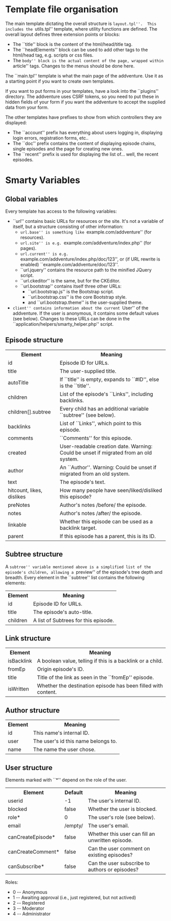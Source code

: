 Template file organisation
==========================

The main template dictating the overall structure is ``layout.tpl''.  This
includes the ``utils.tpl'' template, where utility functions are defined.  The
overall layout defines three extension points or blocks:
  * The ``title'' block is the content of the html/head/title tag.
  * The ``headElements'' block can be used to add other tags to the html/head
    tag, e.g. scripts or css files.
  * The ``body'' block is the actual content of the page, wrapped within
    ``article'' tags.
Changes to the menus should be done here.

The ``main.tpl'' template is what the main page of the addventure.  Use it as
a starting point if you want to create own templates.

If you want to put forms in your templates, have a look into the ``plugins''
directory.  The addventure uses CSRF tokens, so you need to put these in hidden
fields of your form if you want the addventure to accept the supplied data from
your form.

The other templates have prefixes to show from which controllers they are
displayed:
  * The ``account'' prefix has everything about users logging in, displaying
    login errors, registration forms, etc..
  * The ``doc'' prefix contains the content of displaying episode chains, single
    episodes and the page for creating new ones.
  * The ``recent'' prefix is used for displaying the list of... well, the recent
    episodes.


Smarty Variables
================

Global variables
----------------
Every template has access to the following variables:
  * ``url'' contains basic URLs for resources or the site.  It's not a variable
    of itself, but a structure consisting of other information:
    * ``url.base'' is something like ``example.com/addventure'' (for resources).
    * ``url.site'' is e.g. ``example.com/addventure/index.php'' (for pages).
    * ``url.current'' is e.g. ``example.com/addventure/index.php/doc/123'', or
      (if URL rewrite is enabled) ``example.com/addventure/doc/123''.
    * ``url.jquery'' contains the resource path to the minified JQuery script.
    * ``url.ckeditor'' is the same, but for the CKEditor.
    * ``url.bootstrap'' contains itself three other URLs:
      * ``url.bootstrap.js'' is the Bootstrap script.
      * ``url.bootstrap.css'' is the core Bootstrap style.
      * and ``url.bootstrap.theme'' is the user-supplied theme.
  * ``client'' contains information about the current ``User'' of the
    addventure.  If the user is anonymous, it contains some default values (see
    below).
Changes to these URLs can be done in the ``application/helpers/smarty_helper.php''
script.

Episode structure
-----------------
<table>
  <tr><th>Element</th><th>Meaning</th></tr>
  <tr><td>id</td><td>Episode ID for URLs.</td></tr>
  <tr><td>title</td><td>The user-supplied title.</td></tr>
  <tr><td>autoTitle</td><td>If ``title'' is empty, expands to ``#ID'', else is the ``title''.</td></tr>
  <tr><td>children</td><td>List of the episode's ``Links'', including backlinks.</td></tr>
  <tr><td>children[].subtree</td><td>Every child has an additional variable ``subtree'' (see below).</td></tr>
  <tr><td>backlinks</td><td>List of ``Links'', which point to this episode.</td></tr>
  <tr><td>comments</td><td>``Comments'' for this episode.</td></tr>
  <tr><td>created</td><td>User-readable creation date.  Warning: Could be unset if migrated from an old system.</td></tr>
  <tr><td>author</td><td>An ``Author''.  Warning: Could be unset if migrated from an old system.</td></tr>
  <tr><td>text</td><td>The episode's text.</td></tr>
  <tr><td>hitcount, likes, dislikes</td><td>How many people have seen/liked/disliked this episode?</td></tr>
  <tr><td>preNotes</td><td>Author's notes /before/ the episode.</td></tr>
  <tr><td>notes</td><td>Author's notes /after/ the episode.</td></tr>
  <tr><td>linkable</td><td>Whether this episode can be used as a backlink target.</td></tr>
  <tr><td>parent</td><td>If this episode has a parent, this is its ID.</td></tr>
</table>

Subtree structure
-----------------
A ``subtree'' variable mentioned above is a simplified list of the episode's
children, allowing a ``preview'' of the episode's tree depth and breadth.  Every
element in the ``subtree'' list contains the following elements:
<table>
  <tr><th>Element</th><th>Meaning</th></tr>
  <tr><td>id</td><td>Episode ID for URLs.</td></tr>
  <tr><td>title</td><td>The episode's auto-title.</td></tr>
  <tr><td>children</td><td>A list of Subtrees for this episode.</td></tr>
</table>

Link structure
--------------
<table>
  <tr><th>Element</th><th>Meaning</th></tr>
  <tr><td>isBacklink</td><td>A boolean value, telling if this is a backlink or a child.</td></tr>
  <tr><td>fromEp</td><td>Origin episode's ID.</td></tr>
  <tr><td>title</td><td>Title of the link as seen in the ``fromEp'' episode.</td></tr>
  <tr><td>isWritten</td><td>Whether the destination episode has been filled with content.</td></tr>
</table>

Author structure
----------------
<table>
  <tr><th>Element</th><th>Meaning</th></tr>
  <tr><td>id</td><td>This name's internal ID.</td></tr>
  <tr><td>user</td><td>The user's id this name belongs to.</td></tr>
  <tr><td>name</td><td>The name the user chose.</td></tr>
</table>

User structure
--------------
Elements marked with ``*'' depend on the role of the user.
<table>
  <tr><th>Element</th><th>Default</th><th>Meaning</th></tr>
  <tr><td>userid</td><td>-1</td><td>The user's internal ID.</td></tr>
  <tr><td>blocked</td><td>false</td><td>Whether the user is blocked.</td></tr>
  <tr><td>role*</td><td>0</td><td>The user's role (see below).</td></tr>
  <tr><td>email</td><td>/empty/</td><td>The user's email.</td></tr>
  <tr><td>canCreateEpisode*</td><td>false</td><td>Whether this user can fill an unwritten episode.</td></tr>
  <tr><td>canCreateComment*</td><td>false</td><td>Can the user comment on existing episodes?</td></tr>
  <tr><td>canSubscribe*</td><td>false</td><td>Can the user subscribe to authors or episodes?</td></tr>
</table>

Roles:
  * 0 -- Anonymous
  * 1 -- Awaiting approval (i.e., just registered, but not actived)
  * 2 -- Registered
  * 3 -- Moderator
  * 4 -- Administrator
